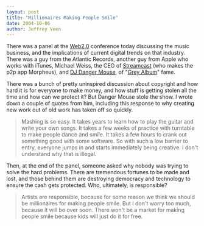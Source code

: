 ```yaml
---
layout: post
title: "Millionaires Making People Smile"
date: 2004-10-06
author: Jeffrey Veen
---
```

There was a panel at the <a href="http://www.web2con.com/">Web2.0</a> conference today discussing the music business, and the implications of current digital trends on that industry. There was a guy from the Atlantic Records, another guy from Apple who works with iTunes, Michael&#160;Weiss, the CEO of <a href="http://streamcast.com/">Streamcast</a> (who makes the p2p app Morpheus), and <a href="http://www.djdangermouse.com/">DJ Danger Mouse</a>, of "<a href="http://www.illegal-art.org/audio/grey.html">Grey Album</a>" fame.

There was a bunch of pretty uninspired discussion about copyright and how hard it is for everyone to make money, and how stuff is getting stolen all the time and how can we protect it? But Danger Mouse stole the show. I wrote down a couple of quotes from him, including this response to why creating new work out of old work has taken off so quickly.

<blockquote>Mashing is so easy. It takes years to learn how to play the guitar and write your own songs. It takes a few weeks of practice with turntable to make people dance and smile. It takes a few hours to crank out something good with some software. So with such a low barrier to entry, everyone jumps in and starts immediately being creative. I don't understand why that is illegal.</blockquote>

Then, at the end of the panel, someone asked why nobody was trying to solve the hard problems. There are tremendous fortunes to be made and lost, and those behind them are destroying democracy and technology to ensure the cash gets protected. Who, ultimately, is responsible?

<blockquote>Artists are responsible, because for some reason we think we should be millionaires for making people smile. But I don't  worry too much, because it will be over soon. There won't be a market for making people smile because kids will just do it for free.</blockquote>
